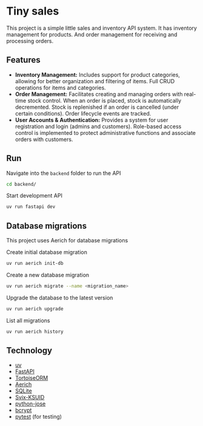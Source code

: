 # Tiny sales

This project is a simple little sales and inventory API system.
It has inventory management for products.
And order management for receiving and processing orders.

## Features

- **Inventory Management:** Includes support for product categories, allowing for better organization and filtering of items. Full CRUD operations for items and categories.
- **Order Management:** Facilitates creating and managing orders with real-time stock control. When an order is placed, stock is automatically decremented. Stock is replenished if an order is cancelled (under certain conditions). Order lifecycle events are tracked.
- **User Accounts & Authentication:** Provides a system for user registration and login (admins and customers). Role-based access control is implemented to protect administrative functions and associate orders with customers.

## Run

Navigate into the `backend` folder to run the API
```bash
cd backend/
```

Start development API
```bash
uv run fastapi dev
```

## Database migrations

This project uses Aerich for database migrations

Create initial database migration
```bash
uv run aerich init-db
```

Create a new database migration
```bash
uv run aerich migrate --name <migration_name>
```

Upgrade the database to the latest version
```bash
uv run aerich upgrade
```

List all migrations
```bash
uv run aerich history
```


## Technology

- [uv](https://docs.astral.sh/uv/)
- [FastAPI](https://fastapi.tiangolo.com/)
- [TortoiseORM](https://tortoise-orm.readthedocs.io/en/latest/)
- [Aerich](https://tortoise-orm.readthedocs.io/en/latest/aerich.html)
- [SQLite](https://www.sqlite.org/index.html)
- [Svix-KSUID](https://github.com/svix/python-ksuid)
- [python-jose](https://github.com/mpdavis/python-jose)
- [bcrypt](https://github.com/pyca/bcrypt/)
- [pytest](https://docs.pytest.org/en/stable/) (for testing)
